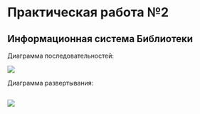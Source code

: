 # Практическая работа №2
## Информационная система Библиотеки
Диаграмма последовательностей:

![](https://github.com/anyam/TMP/blob/main/lab2/послед.png)

Диаграмма развертывания:

![](https://github.com/anyam/TMP/blob/main/lab2/разв.png)
---
